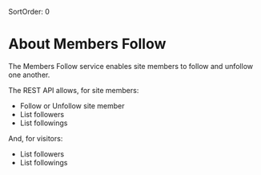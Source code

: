 SortOrder: 0
# About Members Follow

The Members Follow service enables site members to follow and unfollow one another.

The REST API allows, for site members:
* Follow or Unfollow site member
* List followers
* List followings

And, for visitors:
* List followers
* List followings

